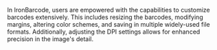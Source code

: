 In IronBarcode, users are empowered with the capabilities to customize barcodes extensively. This includes resizing the barcodes, modifying margins, altering color schemes, and saving in multiple widely-used file formats. Additionally, adjusting the DPI settings allows for enhanced precision in the image's detail.